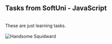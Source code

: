 <h2>Tasks from SoftUni - JavaScript</h1>
<br>
These are just learning tasks.
<br><br>
<img src="[pic_trulli.jpg](https://cdn.wallpapersafari.com/43/70/u0NJdw.jpg)" alt="Handsome Squidward">

